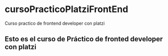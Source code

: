 # cursoPracticoPlatziFrontEnd
Curso practico de frontend developer con platzi 

<h2> Esto es el curso de Práctico de fronted developer con platzi </h2>

